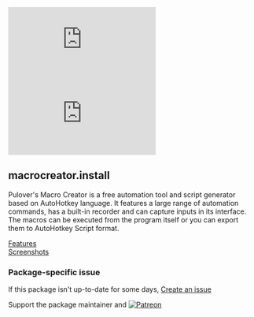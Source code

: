 [![](https://img.shields.io/chocolatey/v/macrocreator.install?color=green&label=macrocreator.install)](https://chocolatey.org/packages/macrocreator.install) [![](https://img.shields.io/chocolatey/dt/macrocreator.install)](https://chocolatey.org/packages/macrocreator.install)

## macrocreator.install
Pulover's Macro Creator is a free automation tool and script generator based on AutoHotkey language. 
It features a large range of automation commands, has a built-in recorder and can capture inputs in its interface. 
The macros can be executed from the program itself or you can export them to AutoHotkey Script format.

[Features](https://www.macrocreator.com/features/)  
[Screenshots](https://www.macrocreator.com/screenshots/)

### Package-specific issue
If this package isn't up-to-date for some days, [Create an issue](https://github.com/tunisiano187/Chocolatey-packages/issues/new/choose)

Support the package maintainer and [![Patreon](https://cdn.jsdelivr.net/gh/tunisiano187/Chocolatey-packages@d15c4e19c709e7148588d4523ffc6dd3cd3c7e5e/icons/patreon.png)](https://www.patreon.com/tunisiano)
